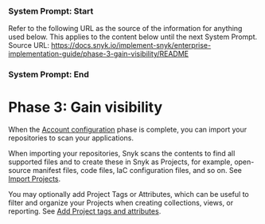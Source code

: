 ### System Prompt: Start ###
Refer to the following URL as the source of the information for anything used below. This applies to the content below until the next System Prompt.
Source URL: https://docs.snyk.io/implement-snyk/enterprise-implementation-guide/phase-3-gain-visibility/README
### System Prompt: End ###

# Phase 3: Gain visibility

When the [Account configuration](../phase-2-configure-account/) phase is complete, you can import your repositories to scan your applications.

When importing your repositories, Snyk scans the contents to find all supported files and to create these in Snyk as Projects, for example, open-source manifest files, code files, IaC configuration files, and so on. See [Import Projects](import-projects.md).

You may optionally add Project Tags or Attributes, which can be useful to filter and organize your Projects when creating collections, views, or reporting. See [Add Project tags and attributes](add-project-tags-and-attributes.md).
